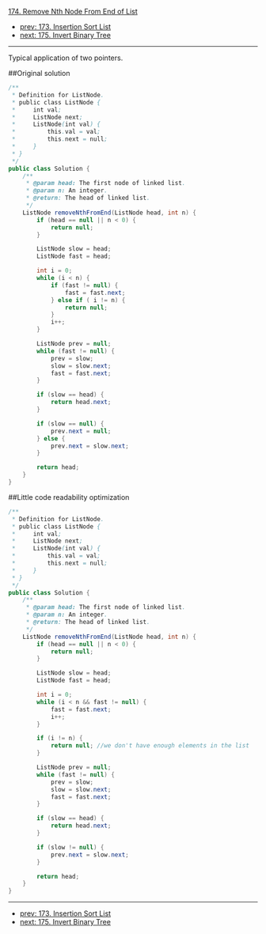 [174. Remove Nth Node From End of List](http://www.lintcode.com/problem/remove-nth-node-from-end-of-list)

- [prev: 173. Insertion Sort List](173-insertion-sort-list.md)
- [next: 175. Invert Binary Tree](175-invert-binary-tree.md)

---

Typical application of two pointers.

##Original solution
```java
/**
 * Definition for ListNode.
 * public class ListNode {
 *     int val;
 *     ListNode next;
 *     ListNode(int val) {
 *         this.val = val;
 *         this.next = null;
 *     }
 * }
 */ 
public class Solution {
    /**
     * @param head: The first node of linked list.
     * @param n: An integer.
     * @return: The head of linked list.
     */
    ListNode removeNthFromEnd(ListNode head, int n) {
        if (head == null || n < 0) {
            return null;
        }

        ListNode slow = head;
        ListNode fast = head;

        int i = 0;
        while (i < n) {
            if (fast != null) {
                fast = fast.next;
            } else if ( i != n) {
                return null;
            }
            i++;
        }

        ListNode prev = null;
        while (fast != null) {
            prev = slow;
            slow = slow.next;
            fast = fast.next;
        }

        if (slow == head) {
            return head.next;
        }

        if (slow == null) {
            prev.next = null;
        } else {
            prev.next = slow.next;
        }

        return head;
    }
}

```
##Little code readability optimization

```java
/**
 * Definition for ListNode.
 * public class ListNode {
 *     int val;
 *     ListNode next;
 *     ListNode(int val) {
 *         this.val = val;
 *         this.next = null;
 *     }
 * }
 */ 
public class Solution {
    /**
     * @param head: The first node of linked list.
     * @param n: An integer.
     * @return: The head of linked list.
     */
    ListNode removeNthFromEnd(ListNode head, int n) {
        if (head == null || n < 0) {
            return null;
        }

        ListNode slow = head;
        ListNode fast = head;

        int i = 0;
        while (i < n && fast != null) {
            fast = fast.next;
            i++;
        }

        if (i != n) {
            return null; //we don't have enough elements in the list
        }

        ListNode prev = null;
        while (fast != null) {
            prev = slow;
            slow = slow.next;
            fast = fast.next;
        }

        if (slow == head) {
            return head.next;
        }

        if (slow != null) {
            prev.next = slow.next;
        }

        return head;
    }
}
```
---

- [prev: 173. Insertion Sort List](173-insertion-sort-list.md)
- [next: 175. Invert Binary Tree](175-invert-binary-tree.md)
